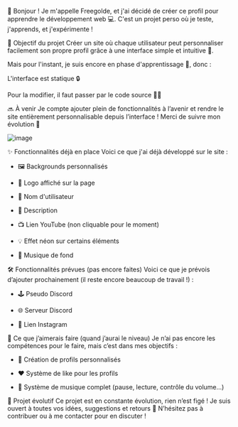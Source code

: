 👋 Bonjour !
Je m'appelle Freegolde, et j'ai décidé de créer ce profil pour apprendre le développement web 💻.
C'est un projet perso où je teste, j'apprends, et j'expérimente !

🚧 Objectif du projet
Créer un site où chaque utilisateur peut personnaliser facilement son propre profil grâce à une interface simple et intuitive 🎨.

Mais pour l'instant, je suis encore en phase d'apprentissage 🧠, donc :

L'interface est statique 🔒

Pour la modifier, il faut passer par le code source 🧑‍💻

🔜 À venir
Je compte ajouter plein de fonctionnalités à l’avenir et rendre le site entièrement personnalisable depuis l’interface !
Merci de suivre mon évolution 🙏

![image](https://github.com/user-attachments/assets/9288aa4e-8f06-40be-a8d2-0c5426d478de)

✨ Fonctionnalités déjà en place
Voici ce que j'ai déjà développé sur le site :

- 🖼️ Backgrounds personnalisés

- 🔆 Logo affiché sur la page

- 👤 Nom d'utilisateur

- 📝 Description

- 📺 Lien YouTube (non cliquable pour le moment)

- 💡 Effet néon sur certains éléments

- 🎵 Musique de fond

🛠️ Fonctionnalités prévues (pas encore faites)
Voici ce que je prévois d’ajouter prochainement (il reste encore beaucoup de travail !) :

- 🕹️ Pseudo Discord

- 🌐 Serveur Discord

- 📸 Lien Instagram

🔧 Ce que j’aimerais faire (quand j’aurai le niveau)
Je n’ai pas encore les compétences pour le faire, mais c’est dans mes objectifs :

- 👥 Création de profils personnalisés

- ❤️ Système de like pour les profils

- 🎵 Système de musique complet (pause, lecture, contrôle du volume...)

🚀 Projet évolutif
Ce projet est en constante évolution, rien n’est figé !
Je suis ouvert à toutes vos idées, suggestions et retours 💬
N’hésitez pas à contribuer ou à me contacter pour en discuter !


